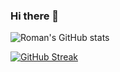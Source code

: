 ### Hi there 👋

![Roman's GitHub stats](https://github-readme-stats.vercel.app/api?username=romankhadka&hide=&show=prs_merged&theme=transparent&include_all_commits=true&show_icons=true)

[![GitHub Streak](https://github-readme-streak-stats.herokuapp.com?user=romankhadka&theme=dark)](https://git.io/streak-stats)

